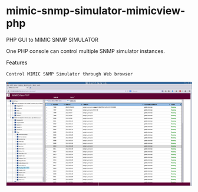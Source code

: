 # mimic-snmp-simulator-mimicview-php
PHP GUI to MIMIC SNMP SIMULATOR

One PHP console can control multiple SNMP simulator instances.


Features

    Control MIMIC SNMP Simulator through Web browser

![screenshot](https://github.com/gambitcomminc/mimic-snmp-simulator-mimicview-php/blob/master/mimicviewphp2.png)
